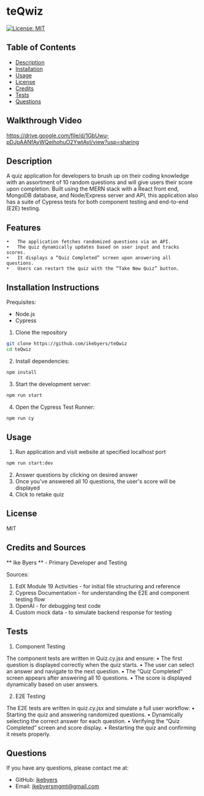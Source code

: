 # teQwiz
[![License: MIT](https://img.shields.io/badge/License-MIT-yellow.svg)](https://opensource.org/licenses/MIT)
## Table of Contents
- [Description](#description)
- [Installation](#installation-instructions)
- [Usage](#usage)
- [License](#license)
- [Credits](#credits)
- [Tests](#tests)
- [Questions](#questions)

## Walkthrough Video
https://drive.google.com/file/d/1GbUwu-pDJpAANfAyWQeihohuO2YwtAyI/view?usp=sharing

## Description
A quiz application for developers to brush up on their coding knowledge with an assortment of 10 random questions and will give users their score upon completion. Built using the MERN stack with a React front end, MongoDB database, and Node/Express server and API, this application also has a suite of Cypress tests for both component testing and end-to-end (E2E) testing.

## Features

	•	The application fetches randomized questions via an API.
	•	The quiz dynamically updates based on user input and tracks scores.
	•	It displays a “Quiz Completed” screen upon answering all questions.
	•	Users can restart the quiz with the “Take New Quiz” button.

## Installation Instructions
Prequisites:
- Node.js
- Cypress

1. Clone the repository
```bash
git clone https://github.com/ikebyers/teQwiz
cd teQwiz
```
2. Install dependencies:
```bash
npm install
```
3. Start the development server:
```bash
npm run start
```
4. Open the Cypress Test Runner:
```bash
npm run cy
```

## Usage
1. Run application and visit website at specified localhost port
```bash
npm run start:dev
```
2. Answer questions by clicking on desired answer
3. Once you've answered all 10 questions, the user's score will be displayed
4. Click to retake quiz

## License 
MIT

## Credits and Sources
** Ike Byers ** - Primary Developer and Testing

Sources:
1. EdX Module 19 Activities - for initial file structuring and reference
2. Cypress Documentation - for understanding the E2E and component testing flow
3. OpenAI - for debugging test code
4. Custom mock data - to simulate backend response for testing

## Tests
1. Component Testing

The component tests are written in Quiz.cy.jsx and ensure:
	•	The first question is displayed correctly when the quiz starts.
	•	The user can select an answer and navigate to the next question.
	•	The “Quiz Completed” screen appears after answering all 10 questions.
	•	The score is displayed dynamically based on user answers.
 
2. E2E Testing

The E2E tests are written in quiz.cy.jsx and simulate a full user workflow:
	•	Starting the quiz and answering randomized questions.
	•	Dynamically selecting the correct answer for each question.
	•	Verifying the “Quiz Completed” screen and score display.
	•	Restarting the quiz and confirming it resets properly.

## Questions
If you have any questions, please contact me at:
- GitHub: [ikebyers](https://github.com/ikebyers)
- Email: ikebyersmgmt@gmail.com
